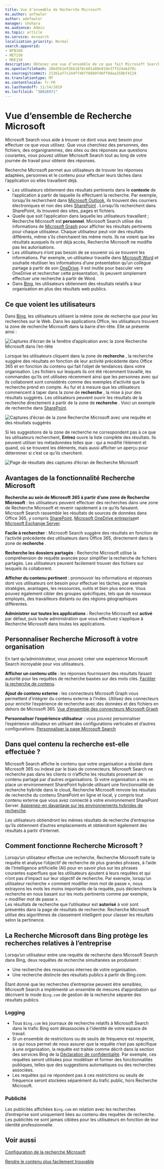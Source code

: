 ```yaml
---
title: Vue d’ensemble de Recherche Microsoft
ms.author: anfowler
author: adefowler
manager: shohara
ms.audience: Admin
ms.topic: article
ms.service: mssearch
localization_priority: Normal
search.appverid:
- BFB160
- MET150
- MOE150
description: Obtenez une vue d’ensemble de ce que fait Microsoft Search, de ses avantages et des applications qui prennent en charge Microsoft Search.
ms.openlocfilehash: 28bd561e53bb1878c601a08e919e37f524a6470c
ms.sourcegitcommit: 21361af7c244ffd6ff8689fd0ff0daa359bf4129
ms.translationtype: MT
ms.contentlocale: fr-FR
ms.lasthandoff: 11/14/2019
ms.locfileid: "38626971"
---
```

# <a name="overview-of-microsoft-search"></a>Vue d’ensemble de Recherche Microsoft

Microsoft Search vous aide à trouver ce dont vous avez besoin pour effectuer ce que vous utilisez. Que vous cherchiez des personnes, des fichiers, des organigrammes, des sites ou des réponses aux questions courantes, vous pouvez utiliser Microsoft Search tout au long de votre journée de travail pour obtenir des réponses.

Recherche Microsoft permet aux utilisateurs de trouver les réponses adaptées, personnes et le contenu pour effectuer leurs tâches dans l’application où elles travaillent déjà.

- Les utilisateurs obtiennent des résultats pertinents dans le **contexte** de l’application à partir de laquelle ils effectuent la recherche. Par exemple, lorsqu’ils recherchent dans [Microsoft Outlook](https://www.microsoft.com/outlook), ils trouvent des courriers électroniques et non des sites [SharePoint](http://sharepoint.com/) . Lorsqu’ils recherchent dans SharePoint, ils trouvent des sites, pages et fichiers.
- Quelle que soit l’application dans laquelle les utilisateurs travaillent ; Recherche Microsoft est **personnel**. Microsoft Search utilise des informations de [Microsoft Graph](https://developer.microsoft.com/graph/) pour afficher les résultats pertinents pour chaque utilisateur. Chaque utilisateur peut voir des résultats différents, même s’ils cherchaient les même mots. Ils ne voient que les résultats auxquels ils ont déjà accès, Recherche Microsoft ne modifie pas les autorisations.
- Les utilisateurs n’ont pas besoin de se souvenir où se trouvent les informations. Par exemple, un utilisateur travaille dans [Microsoft Word](https://products.office.com/word) et souhaite réutiliser les informations d’une présentation qu’un collègue partage à partir de son [OneDrive](https://onedrive.live.com/about/). Il est inutile pour basculer vers OneDrive et rechercher cette présentation, ils peuvent simplement effectuer une recherche à partir de Word.
- Dans [Bing](https://bing.com), les utilisateurs obtiennent des résultats relatifs à leur organisation en plus des résultats web publics.

## <a name="what-users-see"></a>Ce que voient les utilisateurs

Dans [Bing](https://bing.com), les utilisateurs utilisent la même zone de recherche que pour les recherches sur le Web. Dans les applications Office, les utilisateurs trouvent la zone de recherche Microsoft dans la barre d’en-tête. Elle se présente ainsi :

![Captures d’écran de la fenêtre d’application avec la zone Recherche Microsoft dans l’en-tête](media/Headings_520.png)

Lorsque les utilisateurs cliquent dans la zone de **recherche** , la recherche suggère des résultats en fonction de leur activité précédente dans Office 365 et en fonction du contenu qui fait l’objet de tendances dans votre organisation. Les fichiers sur lesquels ils ont été récemment travaillé, les commandes qu’ils ont utilisées récemment ainsi que les personnes avec qui ils collaborent sont considérés comme des exemples d’activité que la recherche prend en compte. Au fur et à mesure que les utilisateurs commencent à taper dans la zone de **recherche** , la mise à jour des résultats suggérés. Les utilisateurs peuvent ouvrir les résultats de la recherche directement à partir de la zone de **recherche** . Voici un exemple de recherche dans [SharePoint](http://sharepoint.com/).

![Captures d’écran de la zone Recherche Microsoft avec une requête et des résultats suggérés](media/SERP_text_520.png)

Si les suggestions de la zone de recherche ne correspondent pas à ce que les utilisateurs recherchent, **Entrez** ouvre la liste complète des résultats. Ils peuvent utiliser les métadonnées telles que : qui a modifié l’élément et quand, où se trouvent les éléments, mais aussi afficher un aperçu pour déterminer si c’est ce qu’ils cherchent.

![Page de résultats des captures d’écran de Recherche Microsoft](media/search_box.png)

## <a name="benefits-of-microsoft-search"></a>Avantages de la fonctionnalité Recherche Microsoft

**Recherche au sein de Microsoft 365 à partir d’une zone de Recherche Microsoft** : les utilisateurs peuvent effectuer des recherches dans une zone de Recherche Microsoft et revenir rapidement à ce qu’ils faisaient. Microsoft Search rassemble les résultats de sources de données dans Office 365, y compris [SharePoint](http://sharepoint.com/), [Microsoft OneDrive entreprise](https://onedrive.live.com/about/en-us/business/)et [Microsoft Exchange Server](https://products.office.com/en-us/exchange/microsoft-exchange-server).

**Facile à rechercher** : Microsoft Search suggère des résultats en fonction de l’activité précédente des utilisateurs dans Office 365, directement dans la zone de **recherche** .

**Recherche les dossiers partagés** : Recherche Microsoft utilise la compréhension de requête avancée pour simplifier la recherche de fichiers partagés. Les utilisateurs peuvent facilement trouver des fichiers sur lesquels ils collaborent.

**Afficher du contenu pertinent** : promouvoir les informations et réponses dont vos utilisateurs ont besoin pour effectuer les tâches, par exemple stratégies, avantages, les ressources, outils et bien plus encore. Vous pouvez également cibler des groupes spécifiques, tels que de nouveaux employés, des travailleurs distants ou des régions géographiques différentes.

**Administrer sur toutes les applications** : Recherche Microsoft est **activé** par défaut, puis toute administration que vous effectuez s’applique à Recherche Microsoft dans toutes les applications.

## <a name="tailoring-microsoft-search-to-your-organization"></a>Personnaliser Recherche Microsoft à votre organisation

En tant qu’administrateur, vous pouvez créer une expérience Microsoft Search incroyable pour vos utilisateurs. 

**Afficher un contenu utile** : les réponses fournissent des résultats faisant autorité pour les requêtes de recherche basées sur des mots clés. [Faciliter la recherche de contenu](make-content-easy-to-find.md).

**Ajout de contenu externe** : les connecteurs Microsoft Graph vous permettent d’intégrer du contenu externe à l’index. Utilisez des connecteurs pour enrichir l’expérience de recherche avec des données et des fichiers en dehors de Microsoft 365. [Vue d’ensemble des connecteurs Microsoft Graph](connectors-overview.md)

**Personnaliser l’expérience utilisateur** : vous pouvez personnaliser l’expérience utilisateur en utilisant des configurations verticales et d’autres configurations. [Personnaliser la page Microsoft Search](customize-search-page.md)

## <a name="what-content-is-searched"></a>Dans quel contenu la recherche est-elle effectuée ?

Microsoft Search affiche le contenu que votre organisation a stocké dans Microsoft 365 ou indexé par le biais de connecteurs. Microsoft Search ne recherche pas dans les clients ni n’affiche les résultats provenant de contenu partagé par d’autres organisations. Si votre organisation a mis en place un environnement SharePoint hybride utilisant une fonctionnalité de recherche hybride dans le cloud, Recherche Microsoft renvoie les résultats de recherche du contenu SharePoint en ligne et local, y compris tout contenu externe que vous avez connecté à votre environnement SharePoint Server. [Apprenez-en davantage sur les environnements hybrides de recherche](https://docs.microsoft.com/sharepoint/hybrid/learn-about-cloud-hybrid-search-for-sharepoint).

Les utilisateurs obtiendront les mêmes résultats de recherche d’entreprise qu’ils obtiennent d’autres emplacements et obtiendront également des résultats à partir d’Internet.

## <a name="how-does-microsoft-search-work"></a>Comment fonctionne Recherche Microsoft ?

Lorsqu’un utilisateur effectue une recherche, Recherche Microsoft traite la requête et analyse l’objectif de recherche de plus grandes phrases, à l’aide de l’Intelligence artificielle (AI) pour en savoir plus sur les phrases courantes superflues que les utilisateurs ajoutent à leurs requêtes et qui n’ont pas d’impact sur leur objectif de recherche. Par exemple, lorsqu’un utilisateur recherche « comment modifier mon mot de passe », nous extrayons les mots les moins importants de la requête, puis déclenchons la recherche en nous basant sur les mots pertinents comme par exemple, « modifier mot de passe ».  
Les résultats de recherche que l’utilisateur est **autorisé** à voir sont présentés dans la page de résultats de recherche. Recherche Microsoft utilise des algorithmes de classement intelligent pour classer les résultats selon la pertinence.

## <a name="microsoft-search-in-bing-protects-enterprise-searches"></a>La Recherche Microsoft dans Bing protège les recherches relatives à l’entreprise

Lorsqu’un utilisateur entre une requête de recherche dans Microsoft Search dans Bing, deux requêtes de recherche simultanées se produisent :

- Une recherche des ressources internes de votre organisation.
- Une recherche distincte des résultats publics à partir de Bing.com. 

Étant donné que les recherches d’entreprise peuvent être sensibles, Microsoft Search a implémenté un ensemble de mesures d’approbation qui décrivent le mode `Bing.com` de gestion de la recherche séparée des résultats publics.

### <a name="logging"></a>Logging
 - Tous `Bing.com` les journaux de recherche relatifs à Microsoft Search dans le trafic Bing sont désassociés à l’identité de votre espace de travail.
- Si un ensemble de restrictions ou de seuils de fréquence est respecté, ce qui nous permet de nous assurer que la requête n’est pas spécifique à une organisation, la requête est traitée comme décrit dans la section des services Bing de la [Déclaration de confidentialité](https://privacy.microsoft.com/privacystatement). Par exemple, ces requêtes seront utilisées pour modéliser et former des fonctionnalités publiques, telles que des suggestions automatiques ou des recherches associées.
- Les requêtes qui ne répondent pas à ces restrictions ou seuils de fréquence seront stockées séparément du trafic public, hors Recherche Microsoft.
### <a name="advertising"></a>Publicité 
Les publicités affichées `Bing.com` en relation avec les recherches d’entreprise sont uniquement liées au contenu des requêtes de recherche. Les publicités ne sont jamais ciblées pour les utilisateurs en fonction de leur identité professionnelle.

## <a name="see-also"></a>Voir aussi

[Configuration de la recherche Microsoft](setup-microsoft-search.md)

[Rendre le contenu plus facilement trouvable](make-content-easy-to-find.md)
